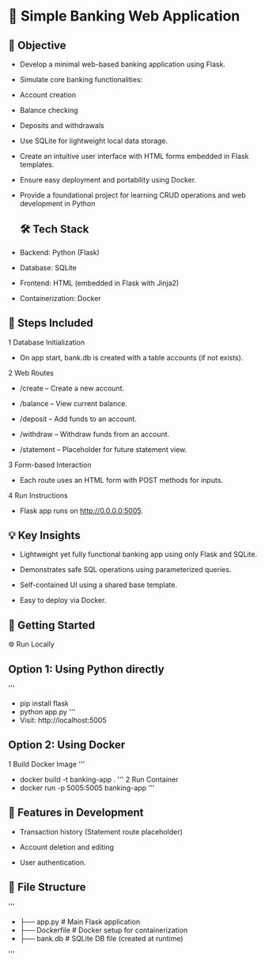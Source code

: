 # 🏦 Simple Banking Web Application
## 📌 Objective
- Develop a minimal web-based banking application using Flask.

- Simulate core banking functionalities:

- Account creation

- Balance checking

- Deposits and withdrawals

- Use SQLite for lightweight local data storage.

- Create an intuitive user interface with HTML forms embedded in Flask templates.

- Ensure easy deployment and portability using Docker.

- Provide a foundational project for learning CRUD operations and web development in Python
  ## 🛠️ Tech Stack
- Backend: Python (Flask)

- Database: SQLite

- Frontend: HTML (embedded in Flask with Jinja2)

- Containerization: Docker
## 🧩 Steps Included
1 Database Initialization

- On app start, bank.db is created with a table accounts (if not exists).

2 Web Routes

- /create – Create a new account.

- /balance – View current balance.

- /deposit – Add funds to an account.

- /withdraw – Withdraw funds from an account.

- /statement – Placeholder for future statement view.

3 Form-based Interaction

- Each route uses an HTML form with POST methods for inputs.

4 Run Instructions

- Flask app runs on http://0.0.0.0:5005.
## 💡 Key Insights
- Lightweight yet fully functional banking app using only Flask and SQLite.

- Demonstrates safe SQL operations using parameterized queries.

- Self-contained UI using a shared base template.

- Easy to deploy via Docker.
## 🚀 Getting Started
⚙️ Run Locally
## Option 1: Using Python directly
'''
 - pip install flask
 - python app.py
'''
- Visit: http://localhost:5005
## Option 2: Using Docker
1 Build Docker Image
'''
- docker build -t banking-app .
'''
2 Run Container
- docker run -p 5005:5005 banking-app
''' 
## 🧪 Features in Development
- Transaction history (Statement route placeholder)

- Account deletion and editing

- User authentication.
## 📁 File Structure
'''
- ├── app.py         # Main Flask application
- ├── Dockerfile     # Docker setup for containerization
- ├── bank.db        # SQLite DB file (created at runtime)
  
'''


